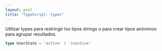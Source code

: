 ```yaml
---
layout: post
title: "TypeScript: types"
---
```

Utilizar types para restringir los tipos strings o para crear<!--more--> tipos anónimos para agrupar resultados. 


```typescript
type UserState = 'active' | 'inactive'
```